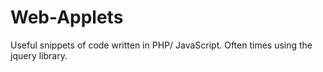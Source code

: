 # Web-Applets
Useful snippets of code written in PHP/ JavaScript. Often times using the jquery library.
